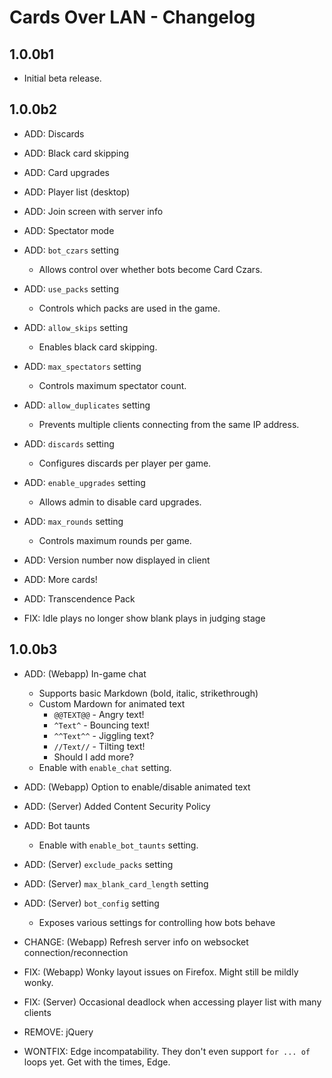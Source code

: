 # Cards Over LAN - Changelog

## 1.0.0b1

- Initial beta release.

## 1.0.0b2

- ADD: Discards
- ADD: Black card skipping
- ADD: Card upgrades
- ADD: Player list (desktop)
- ADD: Join screen with server info
- ADD: Spectator mode
- ADD: `bot_czars` setting
    - Allows control over whether bots become Card Czars.
- ADD: `use_packs` setting
    - Controls which packs are used in the game.
- ADD: `allow_skips` setting
    - Enables black card skipping.
- ADD: `max_spectators` setting
    - Controls maximum spectator count.
- ADD: `allow_duplicates` setting
    - Prevents multiple clients connecting from the same IP address.
- ADD: `discards` setting
    - Configures discards per player per game.
- ADD: `enable_upgrades` setting
    - Allows admin to disable card upgrades.
- ADD: `max_rounds` setting
    - Controls maximum rounds per game.
- ADD: Version number now displayed in client
- ADD: More cards!
- ADD: Transcendence Pack

- FIX: Idle plays no longer show blank plays in judging stage

## 1.0.0b3

- ADD: (Webapp) In-game chat
    - Supports basic Markdown (bold, italic, strikethrough)
    - Custom Mardown for animated text
        - `@@TEXT@@` - Angry text!
        - `^Text^` - Bouncing text!
        - `^^Text^^` - Jiggling text?
        - `//Text//` - Tilting text!
        - Should I add more?
    - Enable with `enable_chat` setting.
- ADD: (Webapp) Option to enable/disable animated text
- ADD: (Server) Added Content Security Policy
- ADD: Bot taunts
    - Enable with `enable_bot_taunts` setting.
- ADD: (Server) `exclude_packs` setting
- ADD: (Server) `max_blank_card_length` setting
- ADD: (Server) `bot_config` setting
    - Exposes various settings for controlling how bots behave

- CHANGE: (Webapp) Refresh server info on websocket connection/reconnection

- FIX: (Webapp) Wonky layout issues on Firefox. Might still be mildly wonky.
- FIX: (Server) Occasional deadlock when accessing player list with many clients

- REMOVE: jQuery

- WONTFIX: Edge incompatability. They don't even support `for ... of` loops yet. Get with the times, Edge.
